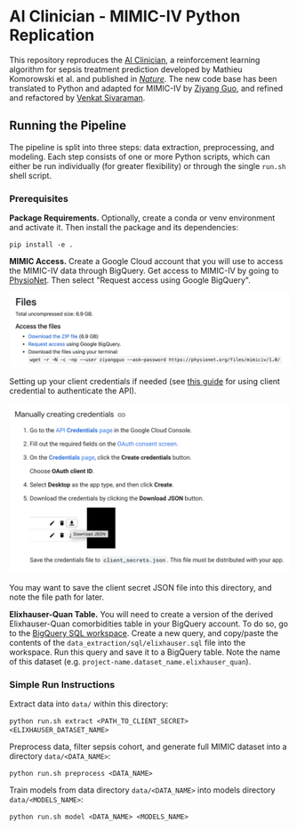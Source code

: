 # AI Clinician - MIMIC-IV Python Replication

This repository reproduces the [AI Clinician](https://github.com/matthieukomorowski/AI_Clinician), a reinforcement learning algorithm for sepsis treatment prediction developed by Mathieu Komorowski et al. and published in [_Nature_](https://www.nature.com/articles/s41591-018-0213-5). The new code base has been translated to Python and adapted for MIMIC-IV by [Ziyang Guo](https://github.com/Guoziyang27), and refined and refactored by [Venkat Sivaraman](https://github.com/venkatesh-sivaraman).

## Running the Pipeline

The pipeline is split into three steps: data extraction, preprocessing, and modeling. Each step consists of one or more Python scripts, which can either be run individually (for greater flexibility) or through the single `run.sh` shell script.

### Prerequisites

**Package Requirements.** Optionally, create a conda or venv environment and activate it. Then install the package and its dependencies:

```
pip install -e .
```

**MIMIC Access.** Create a Google Cloud account that you will use to access the MIMIC-IV data through BigQuery. Get access to MIMIC-IV by going to [PhysioNet](https://physionet.org/content/mimiciv/1.0/). Then select "Request access using Google BigQuery".

<img src="./assets/access_to_mimiciv.png"/>

Setting up your client credentials if needed (see [this guide](https://cloud.google.com/bigquery/docs/authentication/end-user-installed) for using client credential to authenticate the API).

<img src="./assets/manually_creating_credentials.png"/>

You may want to save the client secret JSON file into this directory, and note the file path for later.

**Elixhauser-Quan Table.** You will need to create a version of the derived Elixhauser-Quan comorbidities table in your BigQuery account. To do so, go to the [BigQuery SQL workspace](https://console.cloud.google.com/bigquery). Create a new query, and copy/paste the contents of the `data_extraction/sql/elixhauser.sql` file into the workspace. Run this query and save it to a BigQuery table. Note the name of this dataset (e.g. `project-name.dataset_name.elixhauser_quan`).

### Simple Run Instructions

Extract data into `data/` within this directory:

```
python run.sh extract <PATH_TO_CLIENT_SECRET> <ELIXHAUSER_DATASET_NAME>
```

Preprocess data, filter sepsis cohort, and generate full MIMIC dataset into a directory `data/<DATA_NAME>`:

```
python run.sh preprocess <DATA_NAME>
```

Train models from data directory `data/<DATA_NAME>` into models directory `data/<MODELS_NAME>`:

```
python run.sh model <DATA_NAME> <MODELS_NAME>
```
